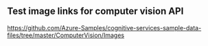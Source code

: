 ## Test image links for computer vision API
https://github.com/Azure-Samples/cognitive-services-sample-data-files/tree/master/ComputerVision/Images
